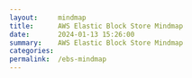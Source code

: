 ```yaml
---
layout:     mindmap
title:      AWS Elastic Block Store Mindmap
date:       2024-01-13 15:26:00
summary:    AWS Elastic Block Store Mindmap
categories:  
permalink:  /ebs-mindmap
---
```



<div class="markmap">
<script type="text/template">
---
markmap:
  colorFreezeLevel: 2
---
- Elastic Block Store (EBS)
    - Network Storage
    - Fast Bootup
    - Provisioned Capacity
      - Increase as you need it 
      - Even at runtime
    - Tied to an AZ
      - 1: Copy to different AZ
      - 2: Create a snapshot 

</script>
</div>
